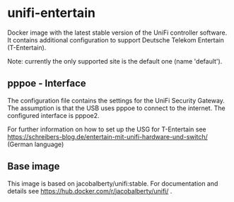 # unifi-entertain

Docker image with the latest stable version of the UniFi controller software.
It contains additional configuration to support Deutsche Telekom Entertain (T-Entertain).

Note: currently the only supported site is the default one (name 'default').

## pppoe - Interface

The configuration file contains the settings for the UniFi Security Gateway.
The assumption is that the USB uses pppoe to connect to the internet.
The configured interface is pppoe2.

For further information on how to set up the USG for T-Entertain see https://schreibers-blog.de/entertain-mit-unifi-hardware-und-switch/ (German language)

## Base image

This image is based on jacobalberty/unifi:stable.
For documentation and details see https://hub.docker.com/r/jacobalberty/unifi/ .
